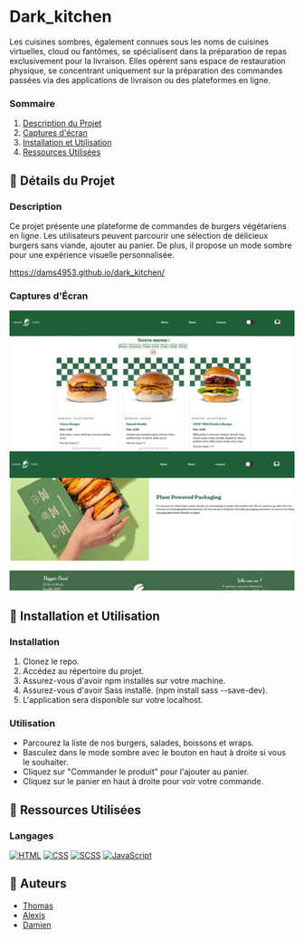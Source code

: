 # Dark_kitchen

Les cuisines sombres, également connues sous les noms de cuisines virtuelles, cloud ou fantômes, se spécialisent dans la préparation de repas exclusivement pour la livraison. Elles opèrent sans espace de restauration physique, se concentrant uniquement sur la préparation des commandes passées via des applications de livraison ou des plateformes en ligne.

### Sommaire

1. [Description du Projet](#description)
2. [Captures d'écran](#captures-décran)
3. [Installation et Utilisation](#installation)
4. [Ressources Utilisées](#langages)

## 📌 Détails du Projet

### Description

Ce projet présente une plateforme de commandes de burgers végétariens en ligne. Les utilisateurs peuvent parcourir une sélection de délicieux burgers sans viande, ajouter au panier. De plus, il propose un mode sombre pour une expérience visuelle personnalisée.

https://dams4953.github.io/dark_kitchen/

### Captures d'Écran
![Capture d'écran de l'application](kitchen1.png)
![Capture d'écran de l'application](kitchen2.png)

## 📌 Installation et Utilisation

### Installation
1. Clonez le repo.
2. Accédez au répertoire du projet.
3. Assurez-vous d'avoir npm installés sur votre machine.
4. Assurez-vous d'avoir Sass installé. (npm install sass --save-dev).
5. L'application sera disponible sur votre localhost.

### Utilisation
- Parcourez la liste de nos burgers, salades, boissons et wraps.
- Basculez dans le mode sombre avec le bouton en haut à droite si vous le souhaiter.
- Cliquez sur "Commander le produit" pour l'ajouter au panier.
- Cliquez sur le panier en haut à droite pour voir votre commande.

## 📌 Ressources Utilisées

### Langages
[![HTML](https://img.shields.io/badge/HTML-orange?style=flat-square&logo=html5)](https://www.w3.org/html/)
[![CSS](https://img.shields.io/badge/CSS-blue?style=flat-square&logo=css3)](https://www.w3.org/Style/CSS/)
[![SCSS](https://img.shields.io/badge/SCSS-purple?style=flat-square&logo=sass)](https://sass-lang.com/)
[![JavaScript](https://img.shields.io/badge/JavaScript-yellow?style=flat-square&logo=javascript)](https://www.javascript.com/)

## 📌 Auteurs

- [Thomas](https://github.com/Lomidou)
- [Alexis](https://github.com/JustAlex6s)
- [Damien](https://github.com/Dams4953)



